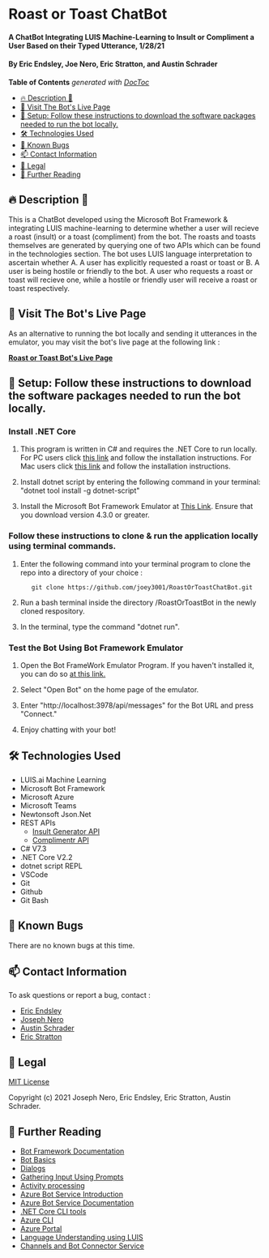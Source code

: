<!-- START doctoc generated TOC please keep comment here to allow auto update -->
<!-- DON'T EDIT THIS SECTION, INSTEAD RE-RUN doctoc TO UPDATE -->
<!-- END doctoc generated TOC please keep comment here to allow auto update -->

# Roast or Toast ChatBot

#### A ChatBot Integrating LUIS Machine-Learning to Insult or Compliment a User Based on their Typed Utterance, 1/28/21

#### By Eric Endsley, Joe Nero, Eric Stratton, and Austin Schrader

**Table of Contents**  *generated with [DocToc](https://github.com/thlorenz/doctoc)*

* [🔥 Description 🥂](#-description-)
* [👀 Visit The Bot's Live Page](#-visit-the-bots-live-page)
* [🔧 Setup: Follow these instructions to download the software packages needed to run the bot locally.](#-setup-follow-these-instructions-to-download-the-software-packages-needed-to-run-the-bot-locally)
* [🛠️ Technologies Used](#%EF%B8%8F-technologies-used)
* [🐛 Known Bugs](#-known-bugs)
* [📫 Contact Information](#-contact-information)
* [📘 Legal](#-legal)
* [📖 Further Reading](#-further-reading)

## 🔥 Description 🥂

This is a ChatBot developed using the Microsoft Bot Framework & integrating LUIS machine-learning to determine whether a user will recieve a roast (insult) or a toast (compliment) from the bot. The roasts and toasts themselves are generated by querying one of two APIs which can be found in the technologies section. The bot uses LUIS language interpretation to ascertain whether A. A user has explicitly requested a roast or toast or B. A user is being hostile or friendly to the bot. A user who requests a roast or toast will recieve one, while a hostile or friendly user will receive a roast or toast respectively. 

## 👀 Visit The Bot's Live Page

As an alternative to running the bot locally and sending it utterances in the emulator, you may visit the bot's live page at the following link : 

**[Roast or Toast Bot's Live Page](https://www.roastortoastchatbot.com/)**

## 🔧 Setup: Follow these instructions to download the software packages needed to run the bot locally. 

### Install .NET Core

1. This program is written in C# and requires the .NET Core to run locally. For PC users click [this link](https://dotnet.microsoft.com/download/dotnet-core/thank-you/sdk-2.2.203-windows-x64-installer) and follow the installation instructions. 
For Mac users click [this link](https://dotnet.microsoft.com/download/dotnet-core/thank-you/sdk-2.2.106-macos-x64-installer) and follow the installation instructions.

2. Install dotnet script by entering the following command in your terminal: "dotnet tool install -g dotnet-script"

3. Install the Microsoft Bot Framework Emulator at [This Link](https://github.com/Microsoft/BotFramework-Emulator/releases). Ensure that you download version 4.3.0 or greater. 

### Follow these instructions to clone & run the application locally using terminal commands. 

1. Enter the following command into your terminal program to clone the repo into a directory of your choice : 

          git clone https://github.com/joey3001/RoastOrToastChatBot.git

2. Run a bash terminal inside the directory /RoastOrToastBot in the newly cloned respository. 

3. In the terminal, type the command "dotnet run".

### Test the Bot Using Bot Framework Emulator

1. Open the Bot FrameWork Emulator Program. If you haven't installed it, you can do so [at this link.](https://github.com/Microsoft/BotFramework-Emulator/releases)

2. Select "Open Bot" on the home page of the emulator. 

3. Enter "http://localhost:3978/api/messages" for the Bot URL and press "Connect." 

4. Enjoy chatting with your bot! 

## 🛠️ Technologies Used

  * LUIS.ai Machine Learning
  * Microsoft Bot Framework 
  * Microsoft Azure
  * Microsoft Teams
  * Newtonsoft Json.Net
  * REST APIs 
    * [Insult Generator API](https://insultgenerator.docs.apiary.io/#)
    * [Complimentr API](https://complimentr.com/)
  * C# V7.3
  * .NET Core V2.2
  * dotnet script REPL
  * VSCode 
  * Git
  * Github 
  * Git Bash

## 🐛 Known Bugs

There are no known bugs at this time. 

## 📫 Contact Information

To ask questions or report a bug, contact : 

  * [Eric Endsley](mailto:eric.endsley4@gmail.com)
  * [Joseph Nero](mailto:josephnero111@gmail.com)
  * [Austin Schrader](mailto:austin.jschrader@gmail.com)
  * [Eric Stratton](mailto:strattonericj@gmail.com)

## 📘 Legal

[MIT License](https://choosealicense.com/licenses/mit/)

Copyright (c) 2021 Joseph Nero, Eric Endsley, Eric Stratton, Austin Schrader. 

## 📖 Further Reading 

  * [Bot Framework Documentation](https://docs.botframework.com)
  * [Bot Basics](https://docs.microsoft.com/azure/bot-service/bot-builder-basics?view=azure-bot-service-4.0)
  * [Dialogs](https://docs.microsoft.com/en-us/azure/bot-service/bot-builder-concept-dialog?view=azure-bot-service-4.0)
  * [Gathering Input Using Prompts](https://docs.microsoft.com/en-us/azure/bot-service/bot-builder-prompts?view=azure-bot-service-4.0&tabs=csharp)
  * [Activity processing](https://docs.microsoft.com/en-us/azure/bot-service/bot-builder-concept-activity-processing?view=azure-bot-service-4.0)
  * [Azure Bot Service Introduction](https://docs.microsoft.com/azure/bot-service/bot-service-overview-introduction?view=azure-bot-service-4.0)
  * [Azure Bot Service Documentation](https://docs.microsoft.com/azure/bot-service/?view=azure-bot-service-4.0)
  * [.NET Core CLI tools](https://docs.microsoft.com/en-us/dotnet/core/tools/?tabs=netcore2x)
  * [Azure CLI](https://docs.microsoft.com/cli/azure/?view=azure-cli-latest)
  * [Azure Portal](https://portal.azure.com)
  * [Language Understanding using LUIS](https://docs.microsoft.com/en-us/azure/cognitive-services/luis/)
  * [Channels and Bot Connector Service](https://docs.microsoft.com/en-us/azure/bot-service/bot-concepts?view=azure-bot-service-4.0)
